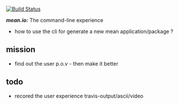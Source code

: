 [![Build Status](https://travis-ci.org/brownman/meanio_user_experiance.svg?branch=master)](https://travis-ci.org/brownman/meanio_user_experiance)

***mean.io:*** The command-line experience
- how to use the cli for generate a new mean application/package  ?





mission
----
-  find out the user p.o.v - then make it better




todo
----
-  recored the user experience travis-output/ascii/video
